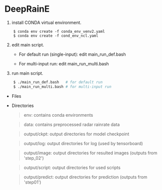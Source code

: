 # DeepRainE

1. install CONDA virtual environment.
```
    $ conda env create -f conda_env_venv2.yaml 
    $ conda env create -f cond_env_ncl.yaml
```
2. edit main script.

    - For default run (single-input): edit main_run_def.bash
    
    - For multi-input run: edit main_run_multi.bash

3. run main script.
```bash
    $ ./main_run_def.bash   # for default run
    $ ./main_run_multi.bash # for multi-input run
```
- Files



- Directories
    
    > env: contains conda environments
    
    > data: contains preprocessed radar rainrate data
    
    > output/ckpt: output directories for model checkpoint
    
    > output/log: output directories for log (used by tensorboard)
    
    > output/image: output directories for resulted images (outputs from 'step_02')
    
    > output/script: output directories for used scripts
    
    > output/predict: output directories for prediction (outputs from 'step01')



